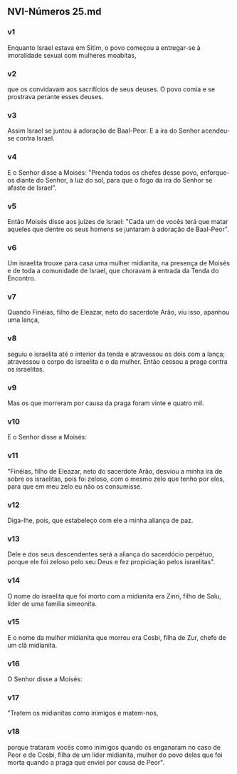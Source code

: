 ## NVI-Números 25.md
### v1
 Enquanto Israel estava em Sitim, o povo começou a entregar-se à imoralidade sexual com mulheres moabitas,
### v2
 que os convidavam aos sacrifícios de seus deuses. O povo comia e se prostrava perante esses deuses.
### v3
 Assim Israel se juntou à adoração de Baal-Peor. E a ira do Senhor acendeu-se contra Israel.
### v4
 E o Senhor disse a Moisés: "Prenda todos os chefes desse povo, enforque-os diante do Senhor, à luz do sol, para que o fogo da ira do Senhor se afaste de Israel".
### v5
 Então Moisés disse aos juízes de Israel: "Cada um de vocês terá que matar aqueles que dentre os seus homens se juntaram à adoração de Baal-Peor".
### v6
 Um israelita trouxe para casa uma mulher midianita, na presença de Moisés e de toda a comunidade de Israel, que choravam à entrada da Tenda do Encontro.
### v7
 Quando Finéias, filho de Eleazar, neto do sacerdote Arão, viu isso, apanhou uma lança,
### v8
 seguiu o israelita até o interior da tenda e atravessou os dois com a lança; atravessou o corpo do israelita e o da mulher. Então cessou a praga contra os israelitas.
### v9
 Mas os que morreram por causa da praga foram vinte e quatro mil.
### v10
 E o Senhor disse a Moisés:
### v11
 "Finéias, filho de Eleazar, neto do sacerdote Arão, desviou a minha ira de sobre os israelitas, pois foi zeloso, com o mesmo zelo que tenho por eles, para que em meu zelo eu não os consumisse.
### v12
 Diga-lhe, pois, que estabeleço com ele a minha aliança de paz.
### v13
 Dele e dos seus descendentes será a aliança do sacerdócio perpétuo, porque ele foi zeloso pelo seu Deus e fez propiciação pelos israelitas".
### v14
 O nome do israelita que foi morto com a midianita era Zinri, filho de Salu, líder de uma família simeonita.
### v15
 E o nome da mulher midianita que morreu era Cosbi, filha de Zur, chefe de um clã midianita.
### v16
 O Senhor disse a Moisés:
### v17
 "Tratem os midianitas como inimigos e matem-nos,
### v18
 porque trataram vocês como inimigos quando os enganaram no caso de Peor e de Cosbi, filha de um líder midianita, mulher do povo deles que foi morta quando a praga que enviei por causa de Peor".
